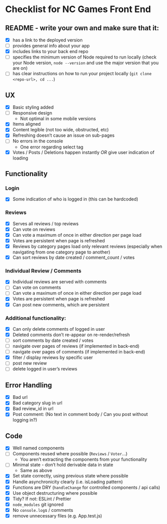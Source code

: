 # Checklist for NC Games Front End

## README - write your own and make sure that it:

- [x] has a link to the deployed version
- [ ] provides general info about your app
- [x] includes links to your back end repo
- [ ] specifies the minimum version of Node required to run locally (check your Node version, `node --version` and use the major version that you are on)
- [ ] has clear instructions on how to run your project locally (`git clone <repo-url>, cd ...`)

## UX

- [x] Basic styling added
- [ ] Responsive design
  - Not optimal in some mobile versions
- [x] Items aligned
- [x] Content legible (not too wide, obstructed, etc)
- [x] Refreshing doesn’t cause an issue on sub-pages
- [ ] No errors in the console
  - One error regarding select tag
- [x] Votes / Posts / Deletions happen instantly _OR_ give user indication of loading

## Functionality

### Login

- [x] Some indication of who is logged in (this can be hardcoded)

### Reviews

- [x] Serves all reviews / top reviews
- [x] Can vote on reviews
- [x] Can vote a maximum of once in either direction per page load
- [x] Votes are persistent when page is refreshed
- [x] Reviews by category pages load only relevant reviews (especially when navigating from one category page to another)
- [x] Can sort reviews by date created / comment_count / votes

### Individual Review / Comments

- [x] Individual reviews are served with comments
- [ ] Can vote on comments
- [ ] Can vote a maximum of once in either direction per page load
- [x] Votes are persistent when page is refreshed
- [x] Can post new comments, which are persistent

### Additional functionality:

- [x] Can only delete comments of logged in user
- [x] Deleted comments don’t re-appear on re-render/refresh
- [ ] sort comments by date created / votes
- [ ] navigate over pages of reviews (if implemented in back-end)
- [ ] navigate over pages of comments (if implemented in back-end)
- [x] filter / display reviews by specific user
- [ ] post new review
- [ ] delete logged in user’s reviews

## Error Handling

- [x] Bad url
- [x] Bad category slug in url
- [x] Bad review_id in url
- [x] Post comment: (No text in comment body / Can you post without logging in?)

## Code

- [x] Well named components
- [ ] Components reused where possible (`Reviews` / `Voter`...)
  - You aren’t extracting the components from your functionality
- [ ] Minimal state - don’t hold derivable data in state
  - Same as above
- [x] Set state correctly, using previous state where possible
- [x] Handle asynchronicity clearly (i.e. isLoading pattern)
- [x] Functions are DRY (`handleChange` for controlled components / api calls)
- [x] Use object destructuring where possible
- [x] Tidy? If not: ESLint / Prettier
- [x] `node_modules` git ignored
- [x] No `console.log`s / comments
- [x] remove unnecessary files (e.g. App.test.js)
